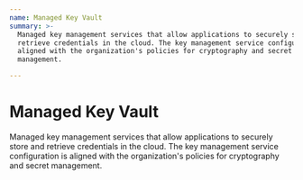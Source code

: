 ```yaml
---
name: Managed Key Vault
summary: >-
  Managed key management services that allow applications to securely store and
  retrieve credentials in the cloud. The key management service configuration is
  aligned with the organization's policies for cryptography and secret
  management.

---
```


# Managed Key Vault

Managed key management services that allow applications to securely store and retrieve credentials in the cloud. The key management service configuration is aligned with the organization's policies for cryptography and secret management.


